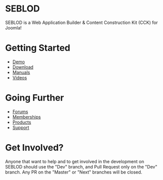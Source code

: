 SEBLOD
======

SEBLOD is a Web Application Builder &amp; Content Construction Kit (CCK) for Joomla!

Getting Started
======
- <a href="http://demo.seblod.com" target="_blank">Demo</a>
- <a href="http://www.seblod.com" target="_blank">Download</a>
- <a href="http://www.seblod.com/resources/manuals" target="_blank">Manuals</a>
- <a href="http://www.seblod.com/resources/videos" target="_blank">Videos</a>

Going Further
======
- <a href="http://www.seblod.com/community/forums" target="_blank">Forums</a>
- <a href="http://www.seblod.com/products/vip" target="_blank">Memberships</a>
- <a href="http://www.seblod.com/products" target="_blank">Products</a>
- <a href="http://www.seblod.com/enterprise/support" target="_blank">Support</a>

Get Involved?
======
Anyone that want to help and to get involved in the development on SEBLOD should use the "Dev" branch, and Pull Request only on the "Dev" branch. Any PR on the "Master" or "Next" branches will be closed.
